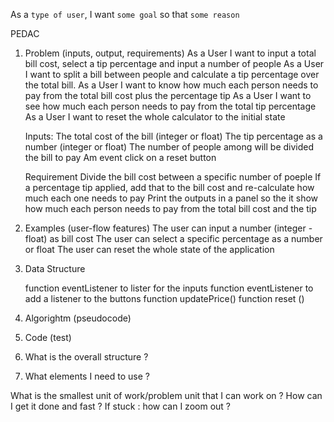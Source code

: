 
As a `type of user`, I want `some goal` so that `some reason`

PEDAC 
1. Problem  (inputs, output, requirements)
    As a User I want to input a total bill cost, select a tip percentage and input a number of people
    As a User I want to split a bill between people and calculate a tip percentage over the total bill.
    As a User I want to know how much each person needs to pay from the total bill cost plus the percentage tip
    As a User I want to see how much each person needs to pay from the total tip percentage 
    As a User I want to reset the whole calculator to the initial state

    Inputs:
        The total cost of the bill (integer or float) 
        The tip percentage as a number (integer or float) 
        The number of people among will be divided the bill to pay
        Am event click on a reset button

    Requirement
        Divide the bill cost between a specific number of poeple
        If a percentage tip applied, add that to the bill cost and re-calculate how much each one needs to pay
        Print the outputs in a panel so the it show how much each person needs to pay from the total bill cost and the tip 

2. Examples (user-flow features)
    The user can input a number (integer - float) as bill cost
    The user can select a specific percentage as a number or float
    The user can reset the whole state of the application
    
3. Data Structure

    function eventListener to lister for the inputs
    function eventListener to add a listener to the buttons
    function updatePrice()
    function reset ()

4. Algorightm (pseudocode)

5. Code (test)

1. What is the overall structure ?
3. What elements I need to use ?


What is the smallest unit of work/problem unit that I can work on ?
How can I get it done and fast ?
If stuck : how can I zoom out ?

